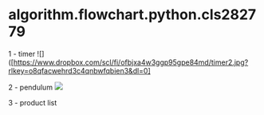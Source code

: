 # algorithm.flowchart.python.cls282779
 1 - timer 
 ![]([https://www.dropbox.com/scl/fi/ofbjxa4w3ggp95gpe84md/timer2.jpg?rlkey=o8qfacwehrd3c4qnbwfqbien3&dl=0]
 
2 - pendulum
<img src="https://www.dropbox.com/scl/fi/8gk0pfwpquji15r5zkjz3/avang.jpg?rlkey=120ek3jjd064lpr1gwh7yrrc3&dl=0"/>

3 - product list

